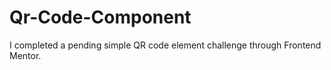 # Qr-Code-Component
I completed a pending simple QR code element challenge through Frontend Mentor.
